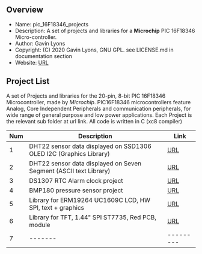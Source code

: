 Overview
--------------------------------------------
* Name: pic_16F18346_projects
* Description: A set of projects and libraries for a **Microchip** 
 PIC 16F18346 Micro-controller.
* Author: Gavin Lyons 
* Copyright: (C) 2020 Gavin Lyons, GNU GPL. see LICENSE.md in documentation section
* Website: [URL](https://gavinlyonsrepo.github.io/)

Project List
-----------------------------------------
A set of Projects and libraries for the 20-pin, 8-bit PIC 16F18346 Microcontroller,
made by *Microchip*.  PIC16F18346 microcontrollers feature Analog, Core Independent Peripherals and communication peripherals, for wide range of general purpose and low power applications. 
Each Project is the relevant sub folder at url link. All code is written in C (xc8 compiler)

| Num | Description | Link |
| --- | --- | --- |
| 1 | DHT22 sensor data displayed on SSD1306 OLED I2C (Graphics Library)  | [URL](projects/oled_dht22_graph) |
| 2 |  DHT22 sensor data displayed on Seven Segment (ASCII text Library)  | [URL](projects/7seg_dht22) |
| 3 |  DS1307 RTC Alarm clock project | [URL](projects/ds1307) |
| 4 |  BMP180 pressure sensor project | [URL](projects/bmp180) |
| 5 |  Library for ERM19264 UC1609C LCD, HW SPI, text + graphics | [URL](projects/uc1609) |
| 6 |  Library for TFT, 1.44" SPI ST7735, Red PCB, module  | [URL](projects/ST7735) |
| 7 |  ------- |--------- |


